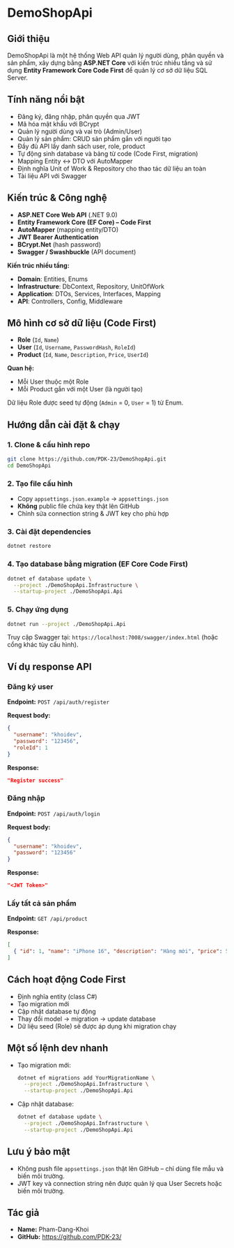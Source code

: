 # DemoShopApi

## Giới thiệu

DemoShopApi là một hệ thống Web API quản lý người dùng, phân quyền và sản phẩm, xây dựng bằng **ASP.NET Core** với kiến trúc nhiều tầng và sử dụng **Entity Framework Core Code First** để quản lý cơ sở dữ liệu SQL Server.

## Tính năng nổi bật

* Đăng ký, đăng nhập, phân quyền qua JWT
* Mã hóa mật khẩu với BCrypt
* Quản lý người dùng và vai trò (Admin/User)
* Quản lý sản phẩm: CRUD sản phẩm gắn với người tạo
* Đầy đủ API lấy danh sách user, role, product
* Tự động sinh database và bảng từ code (Code First, migration)
* Mapping Entity ↔ DTO với AutoMapper
* Định nghĩa Unit of Work & Repository cho thao tác dữ liệu an toàn
* Tài liệu API với Swagger

## Kiến trúc & Công nghệ

* **ASP.NET Core Web API** (.NET 9.0)
* **Entity Framework Core (EF Core) – Code First**
* **AutoMapper** (mapping entity/DTO)
* **JWT Bearer Authentication**
* **BCrypt.Net** (hash password)
* **Swagger / Swashbuckle** (API document)

**Kiến trúc nhiều tầng:**

* **Domain**: Entities, Enums
* **Infrastructure**: DbContext, Repository, UnitOfWork
* **Application**: DTOs, Services, Interfaces, Mapping
* **API**: Controllers, Config, Middleware

## Mô hình cơ sở dữ liệu (Code First)

* **Role** (`Id`, `Name`)
* **User** (`Id`, `Username`, `PasswordHash`, `RoleId`)
* **Product** (`Id`, `Name`, `Description`, `Price`, `UserId`)

**Quan hệ:**

* Mỗi User thuộc một Role
* Mỗi Product gắn với một User (là người tạo)

Dữ liệu Role được seed tự động (`Admin` = 0, `User` = 1) từ Enum.

## Hướng dẫn cài đặt & chạy

### 1. Clone & cấu hình repo

```bash
git clone https://github.com/PDK-23/DemoShopApi.git
cd DemoShopApi
```

### 2. Tạo file cấu hình

* Copy `appsettings.json.example` → `appsettings.json`
* **Không** public file chứa key thật lên GitHub
* Chỉnh sửa connection string & JWT key cho phù hợp

### 3. Cài đặt dependencies

```bash
dotnet restore
```

### 4. Tạo database bằng migration (EF Core Code First)

```bash
dotnet ef database update \
  --project ./DemoShopApi.Infrastructure \
  --startup-project ./DemoShopApi.Api
```

### 5. Chạy ứng dụng

```bash
dotnet run --project ./DemoShopApi.Api
```

Truy cập Swagger tại: `https://localhost:7008/swagger/index.html` (hoặc cổng khác tùy cấu hình).

## Ví dụ response API

### Đăng ký user

**Endpoint:** `POST /api/auth/register`

**Request body:**

```json
{
  "username": "khoidev",
  "password": "123456",
  "roleId": 1
}
```

**Response:**

```json
"Register success"
```

### Đăng nhập

**Endpoint:** `POST /api/auth/login`

**Request body:**

```json
{
  "username": "khoidev",
  "password": "123456"
}
```

**Response:**

```json
"<JWT Token>"
```

### Lấy tất cả sản phẩm

**Endpoint:** `GET /api/product`

**Response:**

```json
[
  { "id": 1, "name": "iPhone 16", "description": "Hàng mới", "price": 500, "userId": 2 }
]
```

## Cách hoạt động Code First

* Định nghĩa entity (class C#)
* Tạo migration mới
* Cập nhật database tự động
* Thay đổi model → migration → update database
* Dữ liệu seed (Role) sẽ được áp dụng khi migration chạy

## Một số lệnh dev nhanh

* Tạo migration mới:

  ```bash
  dotnet ef migrations add YourMigrationName \
    --project ./DemoShopApi.Infrastructure \
    --startup-project ./DemoShopApi.Api
  ```
* Cập nhật database:

  ```bash
  dotnet ef database update \
    --project ./DemoShopApi.Infrastructure \
    --startup-project ./DemoShopApi.Api
  ```

## Lưu ý bảo mật

* Không push file `appsettings.json` thật lên GitHub – chỉ dùng file mẫu và biến môi trường.
* JWT key và connection string nên được quản lý qua User Secrets hoặc biến môi trường.

## Tác giả

* **Name:** Pham-Dang-Khoi
* **GitHub:** https://github.com/PDK-23/
